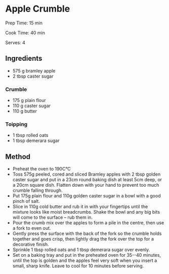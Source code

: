 # Apple Crumble

Prep Time: 15 min

Cook Time: 40 min

Serves: 4
## Ingredients
* 575 g bramley apple
* 2 tbsp caster sugar

### Crumble
* 175 g plain flour
* 110 g caster sugar
* 110 g butter

### Toipping
* 1 tbsp rolled oats
* 1 tbsp demerara sugar


## Method
* Preheat the oven to 190C°C
* Toss 575g peeled, cored and sliced Bramley apples with 2 tbsp golden caster sugar and put in a 23cm round baking dish at least 5cm deep, or a 20cm square dish. Flatten down with your hand to prevent too much crumble falling through.
* Put 175g plain flour and 110g golden caster sugar in a bowl with a good pinch of salt.
* Slice in 110g cold butter and rub it in with your fingertips until the mixture looks like moist breadcrumbs. Shake the bowl and any big bits will come to the surface – rub them in.
* Pour the crumb mix over the apples to form a pile in the centre, then use a fork to even out.
* Gently press the surface with the back of the fork so the crumble holds together and goes crisp, then lightly drag the fork over the top for a decorative finish.
* Sprinkle 1 tbsp rolled oats and 1 tbsp demerara sugar over evenly.
* Set on a baking tray and put in the preheated oven for 35--40 minutes, until the top is golden and the apples feel very soft when you insert a small, sharp knife. Leave to cool for 10 minutes before serving.
